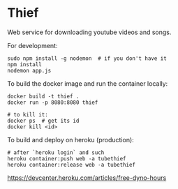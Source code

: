 # Thief

Web service for downloading youtube videos and songs.

For development:

    sudo npm install -g nodemon  # if you don't have it
    npm install
    nodemon app.js

To build the docker image and run the container locally:

    docker build -t thief .
    docker run -p 8080:8080 thief

    # to kill it:
    docker ps  # get its id
    docker kill <id>

To build and deploy on heroku (production):

    # after `heroku login` and such
    heroku container:push web -a tubethief
    heroku container:release web -a tubethief

<https://devcenter.heroku.com/articles/free-dyno-hours>

